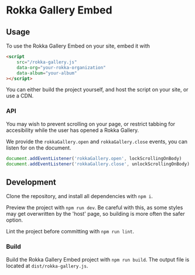 # Rokka Gallery Embed

## Usage
To use the Rokka Gallery Embed on your site, embed it with 
```html
<script 
    src="/rokka-gallery.js" 
    data-org="your-rokka-organization"
    data-album="your-album"
></script>
```
You can either build the project yourself, and host the script on your site, or use a CDN.

### API
You may wish to prevent scrolling on your page, or restrict tabbing for accesibility while the user has opened a Rokka Gallery.

We provide the `rokkaGallery.open` and `rokkaGallery.close` events, you can listen for on the document.
```js
document.addEventListener('rokkaGallery.open', lockScrollingOnBody) 
document.addEventListener('rokkaGallery.close', unlockScrollingOnBody)
```

## Development
Clone the repository, and install all dependencies with `npm i`.

Preview the project with `npm run dev`.
Be careful with this, as some styles may get overwritten by the 'host' page, so building is more often the safer option.

Lint the project before committing with `npm run lint`.

### Build
Build the Rokka Gallery Embed project with `npm run build`. 
The output file is located at `dist/rokka-gallery.js`.

